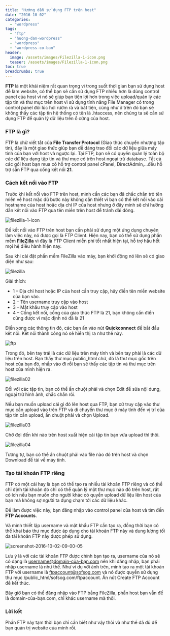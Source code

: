 ```yaml
---
title: "Hướng dẫn sử dụng FTP trên host"
date: "2016-10-02"
categories: 
  - "wordpress"
tags: 
  - "ftp"
  - "huong-dan-wordpress"
  - "wordpress"
  - "wordpress-co-ban"
header:
  image: /assets/images/Filezilla-1-icon.png
  teaser: /assets/images/Filezilla-1-icon.png
toc: true
breadcrumbs: true
---
```


**FTP** là một khái niệm rất quan trọng vì trong suốt thời gian bạn sử dụng host để làm website, có thể bạn sẽ cần sử dụng FTP nhiều hơn là dùng control panel của host vì nó sẽ giúp bạn tiện lợi hơn trong việc upload/quản lý các tập tin và thư mục trên host vì sử dụng tính năng File Manager có trong control panel đôi lúc hơi rườm rà và bất tiện, cũng như ở trên đó bạn sẽ không thấy các tập tin hệ thống có tên là .htaccess, nên chúng ta sẽ cần sử dụng FTP để quản lý dữ liệu trên ổ cứng của host.

### FTP là gì?

FTP là chữ viết tắt của **File Transfer Protocol** (Giao thức chuyển nhượng tập tin), đây là một giao thức giúp bạn dễ dàng trao đổi các dữ liệu giữa máy tính của bạn với host và ngược lại. Tại FTP, bạn sẽ có quyền quản lý toàn bộ các dữ liệu dạng tập tin và thư mục có trên host ngoại trừ database. Tất cả các gói host bạn mua có hỗ trợ control panel cPanel, DirectAdmin,…đều hỗ trợ sẵn FTP qua cổng kết nối **21**.

### Cách kết nối vào FTP

Trước khi kết nối vào FTP trên host, mình cần các bạn đã chắc chắn trỏ tên miền về host mặc dù bước này không cần thiết vì bạn có thể kết nối vào cái hostname của host hoặc dịa chỉ IP của host nhưng ở đây mình sẽ chỉ hướng dẫn kết nối vào FTP qua tên miền trên host để tránh dài dòng.

![filezilla-1-icon](/assets/images/Filezilla-1-icon.png)

Để kết nối vào FTP trên host bạn cần phải sử dụng một ứng dụng chuyên làm việc này, nó được gọi là FTP Client. Hiện nay, bạn có thể sử dụng phần mềm [**FileZilla**](https://filezilla-project.org/download.php?type=client "Tải phần mềm FIleZilla") vì đây là FTP Client miễn phí tốt nhất hiện tại, hỗ trợ hầu hết mọi hệ điều hành hiện nay.

Sau khi cài đặt phần mềm FileZilla vào máy, bạn khởi động nó lên sẽ có giao diện như sau:

![filezilla](/assets/images/filezilla_thumb.jpg "filezilla")

Giải thích:

- 1 – Địa chỉ host hoặc IP của host cần truy cập, hãy điền tên miền website của bạn vào.
- 2 – Tên username truy cập vào host
- 3 – Mật khẩu truy cập vào host
- 4 – Cổng kết nối, cổng của giao thức FTP là 21, bạn không cần điền cũng được vì mặc định nó đã là 21

Điền xong các thông tin đó, các bạn ấn vào nút **Quickconnect** để bắt đầu kết nối. Kết nối thành công nó sẽ hiển thị ra như thế này.

![ftp](/assets/images/ftp.png)

Trong đó, bên tay trái là các dữ liệu trên máy tính và bên tay phải là các dữ liệu trên host. Bạn thấy thư mục public\_html chứ, đó là thư mục gốc trên host của bạn đó, nhấp vào đi rồi bạn sẽ thấy các tập tin và thư mục trên host của mình hiện ra.

![filezilla02](/assets/images/filezilla02_thumb.jpg "filezilla02")

Đối với các tập tin, bạn có thể ấn chuột phải và chọn Edit để sửa nội dung, ngoại trừ hình ảnh, chắc chắn rồi.

Nếu bạn muốn upload cái gì đó lên host qua FTP, bạn cứ truy cập vào thư mục cần upload vào trên FTP và di chuyển thư mục ở máy tính đến vị trí của tập tin cần upload, ấn chuột phải và chọn Upload.

![filezilla03](/assets/images/filezilla03_thumb.jpg "filezilla03")

Chờ đợi đến khi nào trên host xuất hiện cái tập tin bạn vừa upload thì thôi.

![filezilla04](/assets/images/filezilla04_thumb.jpg "filezilla04")

Tương tự, bạn có thể ấn chuột phải vào file nào đó trên host và chọn Download để tải về máy tính.

### Tạo tài khoản FTP riêng

FTP có một cái hay là bạn có thể tạo ra nhiều tài khoản FTP riêng và có thể chỉ định tài khoản đó chỉ có thể quản lý một thư mục nào đó trên host, rất có ích nếu bạn muốn cho người khác có quyền upload dữ liệu lên host của bạn mà không sợ người ta đụng chạm tới các dữ liệu khác.

Để làm được việc này, bạn đăng nhập vào control panel của host và tìm đến **FTP Accounts**.

Và mình thiết lập username và mật khẩu FTP cần tạo ra, đồng thời bạn có thể khai báo thư mục được áp dụng cho tài khoản FTP này và dung lượng tối đa tài khoản FTP này được phép sử dụng.

![screenshot-2016-10-02-09-00-05](/assets/images/Screenshot-2016-10-02-09.00.05.png)

Lưu ý là với các tài khoản FTP được chính bạn tạo ra, username của nó sẽ có dạng là username@domain-của-bạn.com nên khi đăng nhập, bạn phải nhập username là như thế. Như ví dụ với ảnh trên, mình tạo ra một tài khoản FTP với username là ftpaccount@sofsog.com và nó được quyền sử dụng thư mục /public\_html/sofsog.com/ftpaccount. Ấn nút Create FTP Account để kết thúc.

Bây giờ bạn có thể đăng nhập vào FTP bằng FileZilla, phần host bạn vẫn để là domain-của-bạn.com, chỉ khác username mà thôi.

### Lời kết

Phần FTP này tạm thời bạn chỉ cần biết như vậy thôi và như thế đã đủ để bạn quản trị website của mình rồi.
